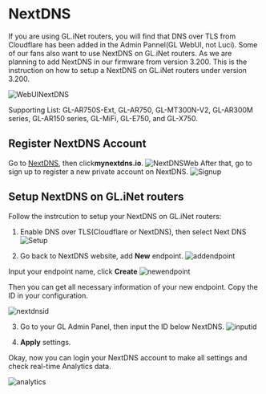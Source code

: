 # NextDNS
If you are using GL.iNet routers, you will find that DNS over TLS from Cloudflare has been added in the Admin Pannel(GL WebUI, not Luci). 
Some of our fans also want to use NextDNS on GL.iNet routers. As we are planning to add NextDNS in our firmware from version 3.200. This is the instruction on how to setup a NextDNS on GL.iNet routers under version 3.200.

![WebUINextDNS](https://static.gl-inet.com/docs/en/3/tutorials/nextdns/ndwebui.jpg) 


Supporting List:
GL-AR750S-Ext, GL-AR750, GL-MT300N-V2, GL-AR300M series, GL-AR150 series, GL-MiFi, GL-E750, and GL-X750. 

## Register NextDNS Account 
Go to [NextDNS](https://nextdns.io/?from=amdj8sqt), then click**mynextdns.io**.
![NextDNSWeb](https://static.gl-inet.com/docs/en/3/tutorials/nextdns/website.jpg)
After that, go to sign up to register a new private account on NextDNS. 
![Signup](https://static.gl-inet.com/docs/en/3/tutorials/nextdns/signup.jpg)


## Setup NextDNS on GL.iNet routers

Follow the instrcution to setup your NextDNS on GL.iNet routers:

1. Enable DNS over TLS(Cloudflare or NextDNS), then select Next DNS
![Setup](https://static.gl-inet.com/docs/en/3/tutorials/nextdns/ndselect.jpg)

2. Go back to NextDNS website, add **New** endpoint. 
![addendpoint](https://static.gl-inet.com/docs/en/3/tutorials/nextdns/addendpoint.jpg)
 
Input your endpoint name, click **Create**
![newendpoint](https://static.gl-inet.com/docs/en/3/tutorials/nextdns/newendpoint.jpg)

Then you can get all necessary information of your new endpoint. Copy the ID in your configuration. 

![nextdnsid](https://static.gl-inet.com/docs/en/3/tutorials/nextdns/epid.jpg)

3. Go to your GL Admin Panel, then input the ID below NextDNS. 
![inputid](https://static.gl-inet.com/docs/en/3/tutorials/nextdns/idinput.jpg)

4. **Apply** settings. 

Okay, now you can login your NextDNS account to make all settings and check real-time Analytics data.

![analytics](https://static.gl-inet.com/docs/en/3/tutorials/nextdns/ndanalytics.jpg)